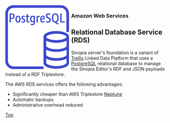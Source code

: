 <img alt="RDS PostgresSQL" src="../img/rds-postgresql.png" style="float:left; margin-right: .5em">

### Amazon Web Services
## Relational Database Service (RDS)


Sinopia server's foundation is a variant of [Trellis][TRELLIS] Linked Data Platform that
uses a [PostgreSQL][POSTGRES] relational database to manage the Sinopia Editor's
RDF and JSON payloads instead of a RDF Triplestore.

The AWS RDS services offers the following advantages:

*  Significantly cheaper than AWS Triplestore [Neptune](https://aws.amazon.com/neptune/)
*  Automatic backups
*  Administrative overhead reduced


[Top](#)

[POSTGRES]: https://www.postgresql.org/
[TRELLIS]: https://www.trellisldp.org/
